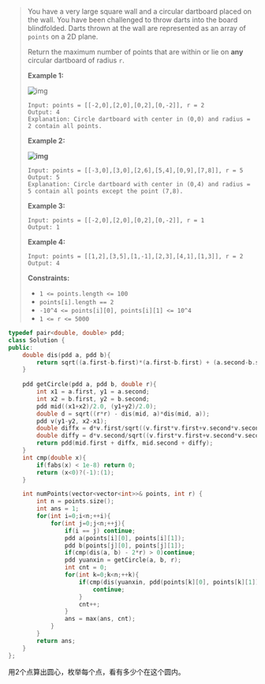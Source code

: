 > You have a very large square wall and a circular dartboard placed on the wall. You have been challenged to throw darts into the board blindfolded. Darts thrown at the wall are represented as an array of `points` on a 2D plane. 
>
> Return the maximum number of points that are within or lie on **any** circular dartboard of radius `r`.
>
>  
>
> **Example 1:**
>
> ![img](https://tva1.sinaimg.cn/large/007S8ZIlly1gjnyscolpgj306w05vmx2.jpg)
>
> ```
> Input: points = [[-2,0],[2,0],[0,2],[0,-2]], r = 2
> Output: 4
> Explanation: Circle dartboard with center in (0,0) and radius = 2 contain all points.
> ```
>
> **Example 2:**
>
> **![img](https://tva1.sinaimg.cn/large/007S8ZIlly1gjnysdch4vj308i06sgll.jpg)**
>
> ```
> Input: points = [[-3,0],[3,0],[2,6],[5,4],[0,9],[7,8]], r = 5
> Output: 5
> Explanation: Circle dartboard with center in (0,4) and radius = 5 contain all points except the point (7,8).
> ```
>
> **Example 3:**
>
> ```
> Input: points = [[-2,0],[2,0],[0,2],[0,-2]], r = 1
> Output: 1
> ```
>
> **Example 4:**
>
> ```
> Input: points = [[1,2],[3,5],[1,-1],[2,3],[4,1],[1,3]], r = 2
> Output: 4
> ```
>
>  
>
> **Constraints:**
>
> - `1 <= points.length <= 100`
> - `points[i].length == 2`
> - `-10^4 <= points[i][0], points[i][1] <= 10^4`
> - `1 <= r <= 5000`

```cpp
typedef pair<double, double> pdd;
class Solution {
public:
    double dis(pdd a, pdd b){
        return sqrt((a.first-b.first)*(a.first-b.first) + (a.second-b.second)*(a.second-b.second));
    }
    
    pdd getCircle(pdd a, pdd b, double r){
        int x1 = a.first, y1 = a.second;
        int x2 = b.first, y2 = b.second;
        pdd mid((x1+x2)/2.0, (y1+y2)/2.0);
        double d = sqrt((r*r) - dis(mid, a)*dis(mid, a));
        pdd v(y1-y2, x2-x1);
        double diffx = d*v.first/sqrt((v.first*v.first+v.second*v.second));
        double diffy = d*v.second/sqrt((v.first*v.first+v.second*v.second));
        return pdd(mid.first + diffx, mid.second + diffy);
    }
    int cmp(double x){
        if(fabs(x) < 1e-8) return 0;
        return (x<0)?(-1):(1);
    }

    int numPoints(vector<vector<int>>& points, int r) {
        int n = points.size();
        int ans = 1;
        for(int i=0;i<n;++i){
            for(int j=0;j<n;++j){
                if(i == j) continue;
                pdd a(points[i][0], points[i][1]);
                pdd b(points[j][0], points[j][1]);
                if(cmp(dis(a, b) - 2*r) > 0)continue;
                pdd yuanxin = getCircle(a, b, r);
                int cnt = 0;
                for(int k=0;k<n;++k){
                    if(cmp(dis(yuanxin, pdd(points[k][0], points[k][1])) - r) > 0){
                        continue;
                    }
                    cnt++;
                }
                ans = max(ans, cnt);
            }
        }
        return ans;
    }
};
```

用2个点算出圆心，枚举每个点，看有多少个在这个圆内。